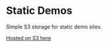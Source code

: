 # Static Demos

Simple S3 storage for static demo sites.

[Hosted on S3 here](http://static.grantforrest.net/)
